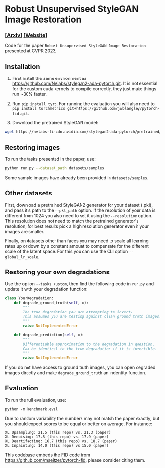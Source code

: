 # Robust Unsupervised StyleGAN Image Restoration
### [[Arxiv]](https://arxiv.org/abs/2302.06733) [[Website]](https://lvsn.github.io/RobustUnsupervised/)

Code for the paper `Robust Unsupervised StyleGAN Image Restoration` presented at CVPR 2023. 

## Installation

1) First install the same environment as https://github.com/NVlabs/stylegan2-ada-pytorch.git. It is not essential for the custom cuda kernels to compile correctly, they just make things run ~30% faster.

2) Run `pip install tyro`. For running the evaluation you will also need to `pip install torchmetrics git+https://github.com/jwblangley/pytorch-fid.git`.

2) Download the pretrained StyleGAN model:
```bash
wget https://nvlabs-fi-cdn.nvidia.com/stylegan2-ada-pytorch/pretrained/ffhq.pkl -O pretrained/ffhq.pkl
```
## Restoring images

To run the tasks presented in the paper, use:

```bash 
python run.py --dataset_path datasets/samples
```

Some sample images have already been provided in `datasets/samples`.

## Other datasets
First, download a pretrained StyleGAN2 generator for your dataset (.pkl), and pass it's path to the `--pkl_path` option.
If the resolution of your data is different from 1024 you also need to set it using the `--resolution` option.
This resolution does not need to match the pretrained generator's resolution; for best results pick a high resolution generator even if your images are smaller. 

Finally, on datasets other than faces you may need to scale all learning rates up or down by a constant amount to compensate for the different scale of the latent space. For this you can use the CLI option `--global_lr_scale`.

## Restoring your own degradations
Use the option `--tasks custom`, then find the following code in `run.py` and update it with your degradation function:

```python
class YourDegradation:
    def degrade_ground_truth(self, x):
        """
        The true degradation you are attempting to invert.
        This assumes you are testing against clean ground truth images.
        """
        raise NotImplementedError
    
    def degrade_prediction(self, x):
        """
        Differentiable approximation to the degradation in question. 
        Can be identical to the true degradation if it is invertible.
        """
        raise NotImplementedError
```
If you do not have access to ground truth images, you can open degraded images directly and make `degrade_ground_truth` an indentity function.

## Evaluation
To run the full evaluation, use: 
```
python -m benchmark.eval
```
Due to random variability the numbers may not match the paper exactly, but you should expect scores to be equal or better on average. For instance:
```
XL Upsampling: 21.5 (this repo) vs. 21.3 (paper)
XL Denoising: 17.8 (this repo) vs. 17.9 (paper)
XL Deartifacting: 16.7 (this repo) vs. 18.7 (paper)
XL Inpainting: 14.0 (this repo) vs 15.0 (paper)
```
This codebase embeds the FID code from https://github.com/mseitzer/pytorch-fid, please consider citing them.
